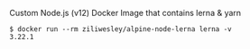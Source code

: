 
Custom Node.js (v12) Docker Image that contains lerna & yarn

```console
$ docker run --rm ziliwesley/alpine-node-lerna lerna -v
3.22.1
```